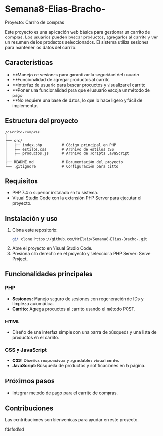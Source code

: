 # Semana8-Elias-Bracho-
Proyecto: Carrito de compras

Este proyecto es una aplicación web básica para gestionar un carrito de compras. Los usuarios pueden buscar productos, agregarlos al carrito y ver un resumen de los productos seleccionados. El sistema utiliza sesiones para mantener los datos del carrito.

## Características
- **Manejo de sesiones para garantizar la seguridad del usuario.
- **Funcionalidad de agregar productos al carrito.
- **Interfaz de usuario para buscar productos y visualizar el carrito
- **Poner una funcionalidad para que el usuario escoja un método de pago 
- **No requiere una base de datos, lo que lo hace ligero y fácil de implementar.

## Estructura del proyecto
```
/carrito-compras
│
├── src/
│   ├── index.php         # Código principal en PHP
│   ├── estilos.css       # Archivo de estilos CSS
│   ├── productos.js      # Archivo de scripts JavaScript
│
├── README.md             # Documentación del proyecto
└── .gitignore            # Configuración para Gitto
```

## Requisitos
- PHP 7.4 o superior instalado en tu sistema.
- Visual Studio Code con la extensión PHP Server para ejecutar el proyecto.

## Instalación y uso
1. Clona este repositorio:
   ```bash
   git clone https://github.com/MrElais/Semana8-Elias-Bracho-.git
   ```
2. Abre el proyecto en Visual Studio Code.
3. Presiona clip derecho en el proyecto y selecciona PHP Server: Serve Project.

## Funcionalidades principales
### PHP
- **Sesiones:** Manejo seguro de sesiones con regeneración de IDs y limpieza automática.
- **Carrito:** Agrega productos al carrito usando el método POST.

### HTML
- Diseño de una interfaz simple con una barra de búsqueda y una lista de productos en el carrito.

### CSS y JavaScript
- **CSS:** Diseños responsivos y agradables visualmente.
- **JavaScript:** Búsqueda de productos y notificaciones en la página.

## Próximos pasos
- Integrar metodo de pago para el carrito de compras.

## Contribuciones
Las contribuciones son bienvenidas para ayudar en este proyecto.

fdsfsdfsd
